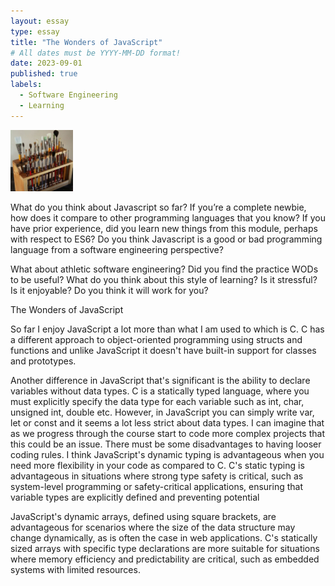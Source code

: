 ```yaml
---
layout: essay
type: essay
title: "The Wonders of JavaScript"
# All dates must be YYYY-MM-DD format!
date: 2023-09-01
published: true
labels:
  - Software Engineering
  - Learning
---
```


<img width="100px" class="rounded float-start pe-4" src="../img/igniting/paintbrushes.jpg">

What do you think about Javascript so far? If you’re a complete newbie, how does it compare to other programming languages that you know? If you have prior experience, did you learn new things from this module, perhaps with respect to ES6? Do you think Javascript is a good or bad programming language from a software engineering perspective?

What about athletic software engineering? Did you find the practice WODs to be useful? What do you think about this style of learning? Is it stressful? Is it enjoyable? Do you think it will work for you?

The Wonders of JavaScript

So far I enjoy JavaScript a lot more than what I am used to which is C. C has a different approach to object-oriented programming using structs and functions and unlike JavaScript it doesn't have built-in support for classes and prototypes. 

Another difference in JavaScript that's significant is the ability to declare variables without data types. C is a statically typed language, where you must explicitly specify the data type for each variable such as int, char, unsigned int, double etc. However, in JavaScript you can simply write var, let or const and it seems a lot less strict about data types. I can imagine that as we progress through the course start to code more complex projects that this could be an issue. There must be some disadvantages to having looser coding rules. I think JavaScript's dynamic typing is advantageous when you need more flexibility in your code as compared to C. C's static typing is advantageous in situations where strong type safety is critical, such as system-level programming or safety-critical applications, ensuring that variable types are explicitly defined and preventing potential 

JavaScript's dynamic arrays, defined using square brackets, are advantageous for scenarios where the size of the data structure may change dynamically, as is often the case in web applications. C's statically sized arrays with specific type declarations are more suitable for situations where memory efficiency and predictability are critical, such as embedded systems with limited resources.


